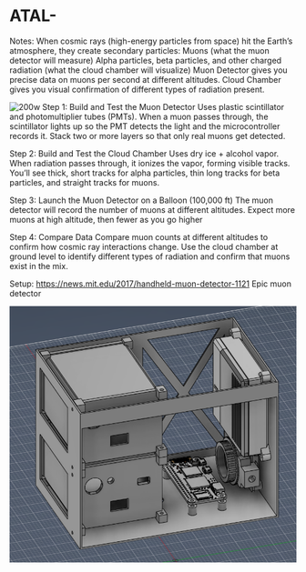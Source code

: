 # ATAL-

Notes:
When cosmic rays (high-energy particles from space) hit the Earth’s atmosphere, they create secondary particles:
Muons (what the muon detector will measure)
Alpha particles, beta particles, and other charged radiation (what the cloud chamber will visualize)
Muon Detector gives you precise data on muons per second at different altitudes.
Cloud Chamber gives you visual confirmation of different types of radiation present.

![200w](https://github.com/user-attachments/assets/a24ca46e-d6fd-4d45-b5ce-3f9d5d800b9c)
Step 1: Build and Test the Muon Detector
Uses plastic scintillator and photomultiplier tubes (PMTs).
When a muon passes through, the scintillator lights up so the PMT detects the light and the microcontroller records it.
Stack two or more layers so that only real muons get detected.

Step 2: Build and Test the Cloud Chamber
Uses dry ice + alcohol vapor.
When radiation passes through, it ionizes the vapor, forming visible tracks.
You’ll see thick, short tracks for alpha particles, thin long tracks for beta particles, and straight tracks for muons.

Step 3: Launch the Muon Detector on a Balloon (100,000 ft)
The muon detector will record the number of muons at different altitudes.
Expect more muons at high altitude, then fewer as you go higher

Step 4: Compare Data
Compare muon counts at different altitudes to confirm how cosmic ray interactions change.
Use the cloud chamber at ground level to identify different types of radiation and confirm that muons exist in the mix.



Setup: https://news.mit.edu/2017/handheld-muon-detector-1121 Epic muon detector


![CAD picture](https://github.com/Acoltvet/ATAL/blob/main/ATAL_CAD.PNG)
